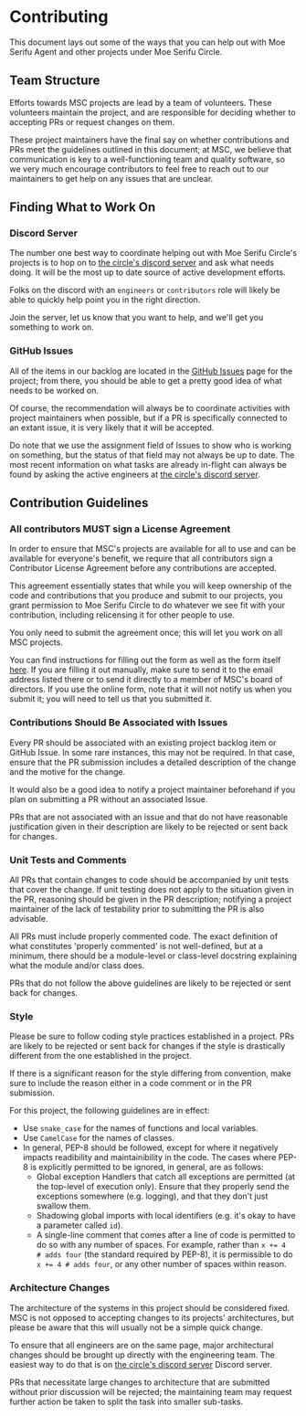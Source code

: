 # Contributing

This document lays out some of the ways that you can help out with Moe Serifu Agent and
other projects under Moe Serifu Circle.

## Team Structure
Efforts towards MSC projects are lead by a team of volunteers. These volunteers maintain
the project, and are responsible for deciding whether to accepting PRs or request changes
on them.

These project maintainers have the final say on whether contributions and PRs meet the
guidelines outlined in this document; at MSC, we believe that communication is key to a
well-functioning team and quality software, so we very much encourage contributors to feel
free to reach out to our maintainers to get help on any issues that are unclear.

## Finding What to Work On

### Discord Server

The number one best way to coordinate helping out with Moe Serifu Circle's projects is to
hop on to [the circle's discord server](https://discord.gg/URAA8SF) and ask what needs
doing. It will be the most up to date source of active development efforts.

Folks on the discord with an `engineers` or `contributors` role will likely be able to
quickly help point you in the right direction.

Join the server, let us know that you want to help, and we'll get you something to work
on.

### GitHub Issues

All of the items in our backlog are located in the [GitHub Issues](https://github.com/moe-serifu-circle/moe-serifu-agent/issues)
page for the project; from there, you should be able to get a pretty good idea of what
needs to be worked on.

Of course, the recommendation will always be to coordinate activities with project
maintainers when possible, but if a PR is specifically connected to an extant issue,
it is very likely that it will be accepted.

Do note that we use the assignment field of Issues to show who is working on something,
but the status of that field may not always be up to date. The most recent information
on what tasks are already in-flight can always be found by asking the active engineers
at [the circle's discord server](https://discord.gg/URAA8SF).

## Contribution Guidelines

### All contributors MUST sign a License Agreement

In order to ensure that MSC's projects are available for all to use and can be available
for everyone's benefit, we require that all contributors sign a Contributor License
Agreement before any contributions are accepted.

This agreement essentially states that while you will keep ownership of the code and
contributions that you produce and submit to our projects, you grant permission to Moe
Serifu Circle to do whatever we see fit with your contribution, including relicensing it
for other people to use.

You only need to submit the agreement once; this will let you work on all MSC projects.

You can find instructions for filling out the form as well as the form itself
[here](https://goo.gl/forms/hu1hTNZs1xj2mFnF2). If you are filling it out manually, make
sure to send it to the email address listed there or to send it directly to a member of MSC's
board of directors. If you use the online form, note that it will not notify us when you
submit it; you will need to tell us that you submitted it.

### Contributions Should Be Associated with Issues

Every PR should be associated with an existing project backlog item or GitHub Issue. In
some rare instances, this may not be required. In that case, ensure that the PR submission
includes a detailed description of the change and the motive for the change.

It would also be a good idea to notify a project maintainer beforehand if you plan on
submitting a PR without an associated Issue.

PRs that are not associated with an issue and that do not have reasonable justification given
in their description are likely to be rejected or sent back for changes.

### Unit Tests and Comments

All PRs that contain changes to code should be accompanied by unit tests that cover the
change. If unit testing does not apply to the situation given in the PR, reasoning should
be given in the PR description; notifying a project maintainer of the lack of testability
prior to submitting the PR is also advisable.

All PRs must include properly commented code. The exact definition of what constitutes
'properly commented' is not well-defined, but at a minimum, there should be a module-level
or class-level docstring explaining what the module and/or class does.

PRs that do not follow the above guidelines are likely to be rejected or sent back for
changes.

### Style

Please be sure to follow coding style practices established in a project. PRs are likely
to be rejected or sent back for changes if the style is drastically different from the
one established in the project.

If there is a significant reason for the style differing from convention, make sure to
include the reason either in a code comment or in the PR submission.

For this project, the following guidelines are in effect:

* Use `snake_case` for the names of functions and local variables.
* Use `CamelCase` for the names of classes.
* In general, PEP-8 should be followed, except for where it negatively impacts readibility
and maintainibility in the code. The cases where PEP-8 is explicitly permitted to be ignored,
in general, are as follows:
  * Global exception Handlers that catch all exceptions are permitted (at the top-level
  of execution only). Ensure that they properly send the exceptions somewhere (e.g.
  logging), and that they don't just swallow them.
  * Shadowing global imports with local identifiers (e.g. it's okay to have a parameter
  called `id`).
  * A single-line comment that comes after a line of code is permitted to do so with any
  number of spaces. For example, rather than `x += 4  # adds four` (the standard required
  by PEP-8), it is permissible to do `x += 4 # adds four`, or any other number of spaces
  within reason.


### Architecture Changes

The architecture of the systems in this project should be considered fixed. MSC is not
opposed to accepting changes to its projects' architectures, but please be aware that
this will usually not be a simple quick change.

To ensure that all engineers are on the same page, major architectural changes should
be brought up directly with the engineering team. The easiest way to do that is on
[the circle's discord server](https://discord.gg/URAA8SF) Discord server.

PRs that necessitate large changes to architecture that are submitted without prior
discussion will be rejected; the maintaining team may request further action be taken to split the task into smaller sub-tasks.

